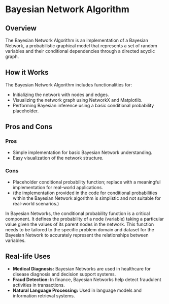 # Bayesian Network Algorithm

## Overview

The Bayesian Network Algorithm is an implementation of a Bayesian Network, a probabilistic graphical model that represents a set of random variables and their conditional dependencies through a directed acyclic graph.

## How it Works

The Bayesian Network Algorithm includes functionalities for:

- Initializing the network with nodes and edges.
- Visualizing the network graph using NetworkX and Matplotlib.
- Performing Bayesian inference using a basic conditional probability placeholder.

## Pros and Cons

### Pros

- Simple implementation for basic Bayesian Network understanding.
- Easy visualization of the network structure.

### Cons

- Placeholder conditional probability function; replace with a meaningful implementation for real-world applications.
- (the implementation provided in the code for conditional probabilities within the Bayesian Network algorithm is simplistic and not suitable for real-world scenarios.)

In Bayesian Networks, the conditional probability function is a critical component. It defines the probability of a node (variable) taking a particular value given the values of its parent nodes in the network. This function needs to be tailored to the specific problem domain and dataset for the Bayesian Network to accurately represent the relationships between variables.

## Real-life Uses

- **Medical Diagnosis:** Bayesian Networks are used in healthcare for disease diagnosis and decision support systems.
- **Fraud Detection:** In finance, Bayesian Networks help detect fraudulent activities in transactions.
- **Natural Language Processing:** Used in language models and information retrieval systems.


